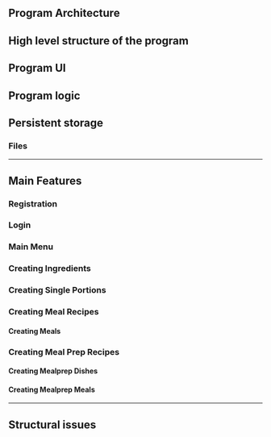 Program Architecture
---

## High level structure of the program

## Program UI

## Program logic

## Persistent storage

### Files

---

## Main Features

### Registration
### Login
### Main Menu

### Creating Ingredients

### Creating Single Portions

### Creating Meal Recipes
#### Creating Meals

### Creating Meal Prep Recipes
#### Creating Mealprep Dishes
#### Creating Mealprep Meals

---

## Structural issues
